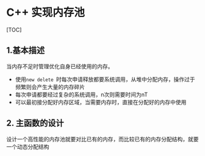 # C++ 实现内存池

[TOC]

## 1.基本描述

当内存不足时管理优化自身已经使用的内存。

- 使用`new delete `时每次申请释放都要系统调用，从堆中分配内存，操作过于频繁则会产生大量的内存碎片
- 每次申请都要经过复杂的系统调用，n次则需要时间为nT
- 可以最初接分配好内存区域，当需要内存时，直接在分配好的内存中使用



## 2. 主函数的设计

设计一个高性能的内存池就要对比已有的内存，而比较已有的内存分配结构，就要一个动态分配结构

